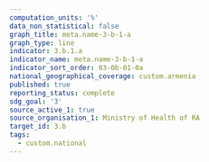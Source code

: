 ```yaml
---
computation_units: '%'
data_non_statistical: false
graph_title: meta.name-3-b-1-a
graph_type: line
indicator: 3.b.1.a
indicator_name: meta.name-3-b-1-a
indicator_sort_order: 03-0b-01-0a
national_geographical_coverage: custom.armenia
published: true
reporting_status: complete
sdg_goal: '3'
source_active_1: true
source_organisation_1: Ministry of Health of RA
target_id: 3.b
tags:
  - custom.national
---
```

